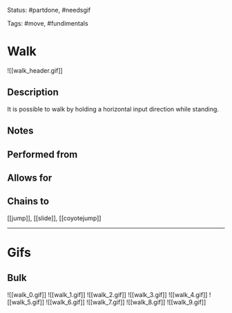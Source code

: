 Status: #partdone, #needsgif

Tags: #move, #fundimentals

# Walk
![[walk_header.gif]]
## Description
It is possible to walk by holding a horizontal input direction while standing.

## Notes


## Performed from


## Allows for


## Chains to
[[jump]], [[slide]], [[coyotejump]]

___
# Gifs
## Bulk
![[walk_0.gif]]
![[walk_1.gif]]
![[walk_2.gif]]
![[walk_3.gif]]
![[walk_4.gif]]
![[walk_5.gif]]
![[walk_6.gif]]
![[walk_7.gif]]
![[walk_8.gif]]
![[walk_9.gif]]